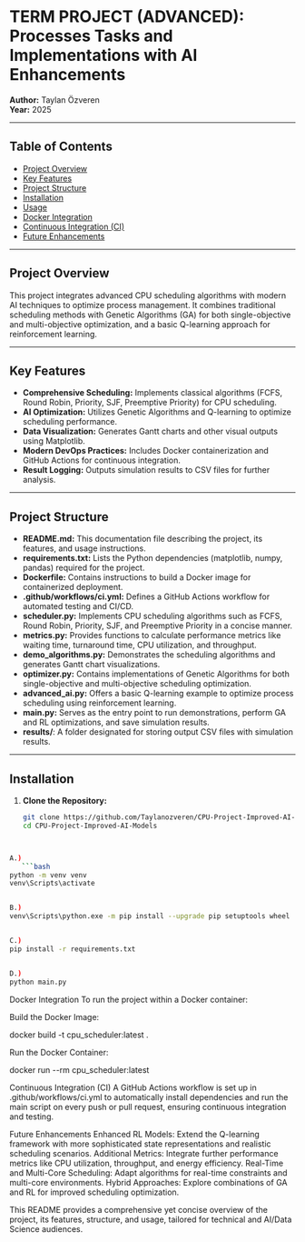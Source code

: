 # TERM PROJECT (ADVANCED): Processes Tasks and Implementations with AI Enhancements

**Author:** Taylan Özveren  
**Year:** 2025

---

## Table of Contents
- [Project Overview](#project-overview)
- [Key Features](#key-features)
- [Project Structure](#project-structure)
- [Installation](#installation)
- [Usage](#usage)
- [Docker Integration](#docker-integration)
- [Continuous Integration (CI)](#continuous-integration-ci)
- [Future Enhancements](#future-enhancements)

---

## Project Overview

This project integrates advanced CPU scheduling algorithms with modern AI techniques to optimize process management. It combines traditional scheduling methods with Genetic Algorithms (GA) for both single-objective and multi-objective optimization, and a basic Q-learning approach for reinforcement learning.

---

## Key Features

- **Comprehensive Scheduling:** Implements classical algorithms (FCFS, Round Robin, Priority, SJF, Preemptive Priority) for CPU scheduling.
- **AI Optimization:** Utilizes Genetic Algorithms and Q-learning to optimize scheduling performance.
- **Data Visualization:** Generates Gantt charts and other visual outputs using Matplotlib.
- **Modern DevOps Practices:** Includes Docker containerization and GitHub Actions for continuous integration.
- **Result Logging:** Outputs simulation results to CSV files for further analysis.

---

## Project Structure

- **README.md:** This documentation file describing the project, its features, and usage instructions.
- **requirements.txt:** Lists the Python dependencies (matplotlib, numpy, pandas) required for the project.
- **Dockerfile:** Contains instructions to build a Docker image for containerized deployment.
- **.github/workflows/ci.yml:** Defines a GitHub Actions workflow for automated testing and CI/CD.
- **scheduler.py:** Implements CPU scheduling algorithms such as FCFS, Round Robin, Priority, SJF, and Preemptive Priority in a concise manner.
- **metrics.py:** Provides functions to calculate performance metrics like waiting time, turnaround time, CPU utilization, and throughput.
- **demo_algorithms.py:** Demonstrates the scheduling algorithms and generates Gantt chart visualizations.
- **optimizer.py:** Contains implementations of Genetic Algorithms for both single-objective and multi-objective scheduling optimization.
- **advanced_ai.py:** Offers a basic Q-learning example to optimize process scheduling using reinforcement learning.
- **main.py:** Serves as the entry point to run demonstrations, perform GA and RL optimizations, and save simulation results.
- **results/**: A folder designated for storing output CSV files with simulation results.

---

## Installation

1. **Clone the Repository:**

   ```bash
   git clone https://github.com/Taylanozveren/CPU-Project-Improved-AI-Models.git
   cd CPU-Project-Improved-AI-Models
```bash


A.)
   ```bash
python -m venv venv
venv\Scripts\activate


B.)
venv\Scripts\python.exe -m pip install --upgrade pip setuptools wheel


C.)
pip install -r requirements.txt


D.)
python main.py
```

Docker Integration
To run the project within a Docker container:

Build the Docker Image:

docker build -t cpu_scheduler:latest .

Run the Docker Container:

docker run --rm cpu_scheduler:latest

Continuous Integration (CI)
A GitHub Actions workflow is set up in .github/workflows/ci.yml to automatically install dependencies and run the main script on every push or pull request, ensuring continuous integration and testing.

Future Enhancements
Enhanced RL Models: Extend the Q-learning framework with more sophisticated state representations and realistic scheduling scenarios.
Additional Metrics: Integrate further performance metrics like CPU utilization, throughput, and energy efficiency.
Real-Time and Multi-Core Scheduling: Adapt algorithms for real-time constraints and multi-core environments.
Hybrid Approaches: Explore combinations of GA and RL for improved scheduling optimization.

This README provides a comprehensive yet concise overview of the project, its features, structure, and usage, tailored for technical and AI/Data Science audiences.
